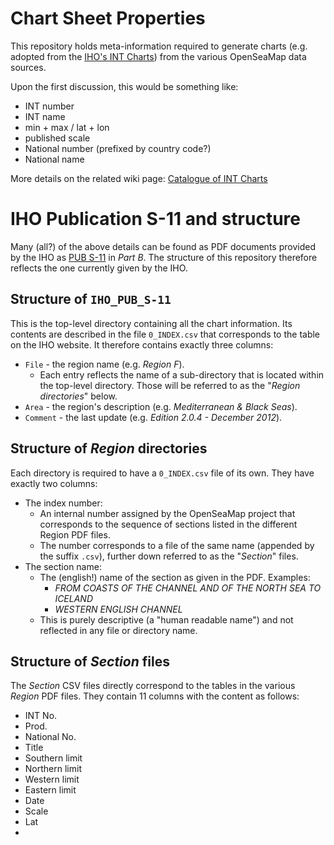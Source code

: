 # Chart Sheet Properties

This repository holds meta-information required to generate charts (e.g. adopted from the [IHO's INT Charts](http://www.iho.int/srv1/index.php?option=com_content&view=article&id=312&lang=en)) from the various OpenSeaMap data sources.

Upon the first discussion, this would be something like:

* INT number
* INT name
* min + max / lat + lon
* published scale
* National number (prefixed by country code?)
* National name

More details on the related wiki page: [Catalogue of INT Charts](http://wiki.openseamap.org/wiki/OpenSeaMap-dev:Catalogue_of_INT_Charts)

# IHO Publication S-11 and structure

Many (all?) of the above details can be found as PDF documents provided by the
IHO as [PUB S-11](http://www.iho.int/iho_pubs/standard/S-11/S-11.htm) in *Part
B*. The structure of this repository therefore reflects the one currently given
by the IHO.

## Structure of `IHO_PUB_S-11`

This is the top-level directory containing all the chart information. Its
contents are described in the file `0_INDEX.csv` that corresponds to the table
on the IHO website. It therefore contains exactly three columns:

* `File` - the region name (e.g. *Region F*).
  * Each entry reflects the name of a sub-directory that is located within
  the top-level directory. Those will be referred to as the "*Region
  directories*" below.
* `Area` - the region's description (e.g. *Mediterranean & Black Seas*).
* `Comment` - the last update (e.g. *Edition 2.0.4 - December 2012*).

## Structure of *Region* directories

Each directory is required to have a `0_INDEX.csv` file of its own. They have
exactly two columns:
* The index number:
  * An internal number assigned by the OpenSeaMap project that corresponds to
  the sequence of sections listed in the different Region PDF files.
  * The number corresponds to a file of the same name (appended by the suffix
  `.csv`), further down referred to as the "*Section*" files.
* The section name:
  * The (english!) name of the section as given in the PDF. Examples:
    * *FROM COASTS OF THE CHANNEL AND OF THE NORTH SEA TO ICELAND*
    * *WESTERN ENGLISH CHANNEL*
  * This is purely descriptive (a "human readable name") and not reflected in
  any file or directory name.

## Structure of *Section* files

The *Section* CSV files directly correspond to the tables in the various
*Region* PDF files. They contain 11 columns with the content as follows:

* INT No.
* Prod.
* National No.
* Title
* Southern limit
* Northern limit
* Western limit
* Eastern limit
* Date
* Scale
* Lat
* 
